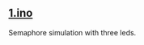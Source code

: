## [1.ino](https://github.com/facundolaffont/arduino/blob/main/1.ino)
Semaphore simulation with three leds.
